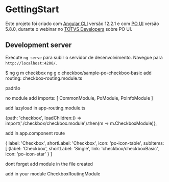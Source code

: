 # GettingStart

Este projeto foi criado com [Angular CLI](https://github.com/angular/angular-cli) versão 12.2.1 e com [PO UI](https://po-ui.io) versão 5.8.0, durante o webinar no [TOTVS Developers](https://developers.totvs.com) sobre PO UI.

## Development server

Execute `ng serve` para subir o servidor de desenvolvimento. Navegue para `http://localhost:4200/`.

$ ng g m checkbox
ng g c checkbox/sample-po-checkbox-basic
add routing: checkbox-routing.module.ts

padrão
<po-page-default p-title="Simple"> 
</po-page-default>

no module add 
 imports: [
    CommonModule,
    PoModule,
    PoInfoModule
  ]


add lazyload in app-routing.module.ts   

{path: 'checkbox', loadChildren:() => import('./checkbox/checkbox.module').then(m => m.CheckboxModule)},


add in app.component route

{ label: 'Checkbox', shortLabel: 'Checkbox', icon: 'po-icon-table', subItems: [
      {label: 'Checkbox', shortLabel: 'Single', link: 'checkbox/checkboxBasic', icon: 'po-icon-star' }
    ]

dont forget add module in the file created

add in your module
CheckboxRoutingModule

